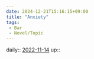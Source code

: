 ```yaml
---
date: 2024-12-21T15:16:15+09:00
title: "Anxiety"
tags:
 - Bar
 - Novel/Topic
---
```


daily:: [2022-11-14](Daily_Note/2022-11-14.md)
up::